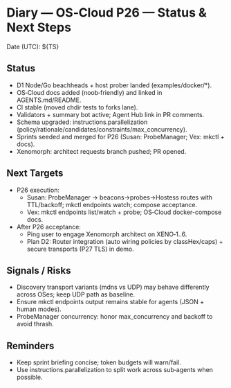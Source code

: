 # Diary — OS‑Cloud P26 — Status & Next Steps

Date (UTC): ${TS}

## Status

- D1 Node/Go beachheads + host prober landed (examples/docker/\*).
- OS‑Cloud docs added (noob‑friendly) and linked in AGENTS.md/README.
- CI stable (moved chdir tests to forks lane).
- Validators + summary bot active; Agent Hub link in PR comments.
- Schema upgraded: instructions.parallelization (policy/rationale/candidates/constraints/max_concurrency).
- Sprints seeded and merged for P26 (Susan: ProbeManager; Vex: mkctl + docs).
- Xenomorph: architect requests branch pushed; PR opened.

## Next Targets

- P26 execution:
  - Susan: ProbeManager → beacons→probes→Hostess routes with TTL/backoff; mkctl endpoints watch; compose acceptance.
  - Vex: mkctl endpoints list/watch + probe; OS‑Cloud docker-compose docs.
- After P26 acceptance:
  - Ping user to engage Xenomorph architect on XENO‑1..6.
  - Plan D2: Router integration (auto wiring policies by classHex/caps) + secure transports (P27 TLS) in demo.

## Signals / Risks

- Discovery transport variants (mdns vs UDP) may behave differently across OSes; keep UDP path as baseline.
- Ensure mkctl endpoints output remains stable for agents (JSON + human modes).
- ProbeManager concurrency: honor max_concurrency and backoff to avoid thrash.

## Reminders

- Keep sprint briefing concise; token budgets will warn/fail.
- Use instructions.parallelization to split work across sub‑agents when possible.
